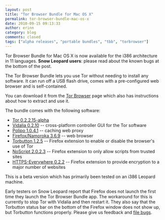 ```yaml
---
layout: post
title: "Tor Browser Bundle for Mac OS X"
permalink: tor-browser-bundle-mac-os-x
date: 2010-09-15 09:13:33
author: erinn
category: blog
comments: closed
tags: ["alpha releases", "portable bundles", "tbb", "torbrowser"]
---
```


Tor Browser Bundle for Mac OS X is now available for the i386 architecture in 11 languages. **Snow Leopard users**: please read about the known bugs at the bottom of the post.

The Tor Browser Bundle lets you use Tor without needing to install any software. It can run off a USB flash drive, comes with a pre-configured web browser and is self-contained.

You can download it from the [Tor Browser](https://www.torproject.org/torbrowser/) page which also has instructions about how to extract and use it.

The bundle comes with the following software:

<!-- more -->

-   [Tor 0.2.2.15-alpha](https://www.torproject.org/)
-   [Vidalia 0.2.10](https://www.torproject.org/vidalia/) -- cross-platform controller GUI for the Tor software
-   [Polipo 1.0.4.1](https://www.pps.jussieu.fr/~jch/software/polipo/) -- caching web proxy
-   [Firefox/Namoroka 3.6.9](http://www.mozilla.com/firefox/) -- web browser
-   [Torbutton 1.2.5](https://www.torproject.org/torbutton/) -- Firefox extension to enable or disable the browser's use of Tor
-   [NoScript 2.0.2.3](http://noscript.net/) -- Firefox extension to only allow scripts from trusted sites
-   [HTTPS-Everywhere 0.2.2](https://www.eff.org/https-everywhere) -- Firefox extension to provide encryption to a major number of websites

This is a beta version which has primarily been tested on an i386 Leopard machine.

Early testers on Snow Leopard report that Firefox does not launch the first time they launch the Tor Browser Bundle app. The workaround for this is currently to stop Tor with Vidalia and then restart it. They also say that the Torbutton status bar on the bottom of the Firefox window does not show up, but Torbutton functions properly. Please give us feedback and [file bugs](https://trac.torproject.org/).
